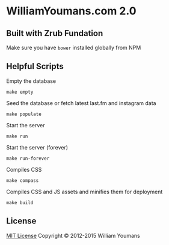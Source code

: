# WilliamYoumans.com 2.0

## Built with Zrub Fundation

Make sure you have `bower` installed globally from NPM

## Helpful Scripts

Empty the database
```
make empty
```

Seed the database or fetch latest last.fm and instagram data
```
make populate
```

Start the server
```
make run
```

Start the server (forever)
```
make run-forever
```

Compiles CSS
```
make compass
```

Compiles CSS and JS assets and minifies them for deployment
```
make build
```

## License

[MIT License](http://wy.mit-license.org/)  Copyright © 2012-2015 William Youmans
